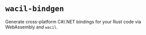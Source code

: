 # `wacil-bindgen`

Generate cross-platform C#/.NET bindings for your Rust code via WebAssembly and `wacil`.
